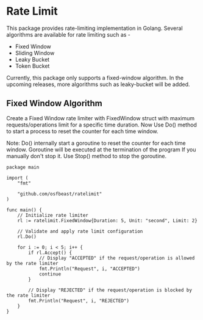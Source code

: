 # Rate Limit
This package provides rate-limiting implementation in Golang. Several algorithms are available for rate limiting such as -
* Fixed Window
* Sliding Window
* Leaky Bucket
* Token Bucket

Currently, this package only supports a fixed-window algorithm. In the upcoming releases, more algorithms such as leaky-bucket will be added.

## Fixed Window Algorithm
Create a Fixed Window rate limiter with FixedWindow struct with maximum requests/operations limit for a specific time duration. Now Use Do() method to start a process to reset the counter for each time window.

Note: Do() internally start a goroutine to reset the counter for each time window. Goroutine will be executed at the termination of the program If you manually don't stop it. Use Stop() method to stop the goroutine.

```
package main

import (
	"fmt"

	"github.com/osfbeast/ratelimit"
)

func main() {
	// Initialize rate limiter
	rl := ratelimit.FixedWindow{Duration: 5, Unit: "second", Limit: 2}

	// Validate and apply rate limit configuration
	rl.Do()

	for i := 0; i < 5; i++ {
		if rl.Accept() {
			// Display "ACCEPTED" if the request/operation is allowed by the rate limiter
			fmt.Println("Request", i, "ACCEPTED")
			continue
		}

		// Display "REJECTED" if the request/operation is blocked by the rate limiter
		fmt.Println("Request", i, "REJECTED")
	}
}

```
